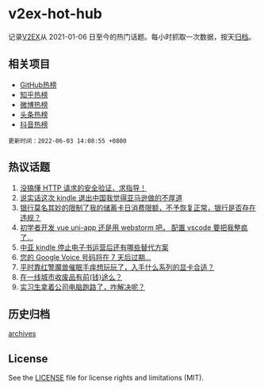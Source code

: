 # v2ex-hot-hub

 记录[V2EX](https://www.v2ex.com/)从 2021-01-06 日至今的热门话题。每小时抓取一次数据，按天[归档](archives)。
 
 ## 相关项目

- [GitHub热榜](https://github.com/snaildev/github-hot-hub)
- [知乎热榜](https://github.com/snaildev/zhihu-hot-hub)
- [微博热榜](https://github.com/snaildev/weibo-hot-hub)
- [头条热榜](https://github.com/snaildev/toutiao-hot-hub)
- [抖音热榜](https://github.com/snaildev/douyin-hot-hub)


 `更新时间：2022-06-03 14:08:55 +0800`

## 热议话题

1. [没搞懂 HTTP 请求的安全验证，求指导！](https://www.v2ex.com/t/856998)
1. [说实话这次 kindle 退出中国我觉得亚马逊做的不厚道](https://www.v2ex.com/t/857070)
1. [银行莫名其妙的限制了我的储蓄卡日消费限额，不予恢复正常，银行是否存在违规？](https://www.v2ex.com/t/857034)
1. [初学者开发 vue uni-app 还是用 webstorm 吧， 配置 vscode 要把我整疯了...](https://www.v2ex.com/t/856986)
1. [中亚 kindle 停止电子书运营后还有哪些替代方案](https://www.v2ex.com/t/856951)
1. [您的 Google Voice 号码将在 7 天后过期…](https://www.v2ex.com/t/856944)
1. [平时靠红警魔兽催眠手痒想玩玩了，入手什么系列的显卡合适？](https://www.v2ex.com/t/856990)
1. [在一线城市收废品有前(钱)途么？](https://www.v2ex.com/t/856953)
1. [实习生拿着公司电脑跑路了，咋解决呢？](https://www.v2ex.com/t/857065)

## 历史归档

[archives](archives)

## License

See the [LICENSE](LICENSE) file for license rights and limitations (MIT).
